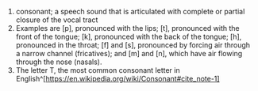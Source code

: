 1. consonant; a speech sound that is articulated with complete or partial closure of the vocal tract
2. Examples are [p], pronounced with the lips; [t], pronounced with the front of the tongue; [k], pronounced with the back of the tongue; [h], pronounced in the throat; [f] and [s], pronounced by forcing air through a narrow channel (fricatives); and [m] and [n], which have air flowing through the nose (nasals).
3. The letter T, the most common consonant letter in English^[https://en.wikipedia.org/wiki/Consonant#cite_note-1]